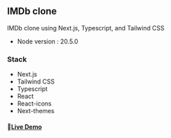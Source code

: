 ## IMDb clone

IMDb clone using Next.js, Typescript, and Tailwind CSS

- Node version : 20.5.0

### Stack

- Next.js
- Tailwind CSS
- Typescript
- React
- React-icons
- Next-themes

#### :link:[Live Demo](https://nextjs-imdb-clone-tae.vercel.app/)
